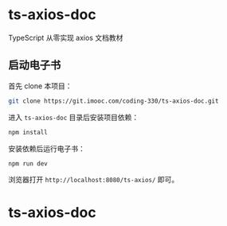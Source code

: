 # ts-axios-doc

TypeScript 从零实现 axios 文档教材

## 启动电子书

首先 clone 本项目：

```bash
git clone https://git.imooc.com/coding-330/ts-axios-doc.git
```

进入 `ts-axios-doc` 目录后安装项目依赖：

```bash
npm install
```

安装依赖后运行电子书：

```bash
npm run dev
```

浏览器打开 `http://localhost:8080/ts-axios/` 即可。
# ts-axios-doc
